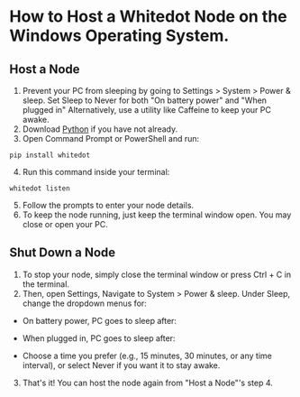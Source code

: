 # How to Host a Whitedot Node on the Windows Operating System.
## Host a Node
1. Prevent your PC from sleeping by going to Settings > System > Power & sleep. Set Sleep to Never for both "On battery power" and "When plugged in" Alternatively, use a utility like Caffeine to keep your PC awake.
2. Download [Python](https://www.python.org/downloads/) if you have not already.
3. Open Command Prompt or PowerShell and run:
```
pip install whitedot
```
4. Run this command inside your terminal:
```
whitedot listen
```
5. Follow the prompts to enter your node details.
6. To keep the node running, just keep the terminal window open. You may close or open your PC.

## Shut Down a Node
1. To stop your node, simply close the terminal window or press Ctrl + C in the terminal.
2. Then, open Settings, Navigate to System > Power & sleep. Under Sleep, change the dropdown menus for:

- On battery power, PC goes to sleep after:

- When plugged in, PC goes to sleep after:

- Choose a time you prefer (e.g., 15 minutes, 30 minutes, or any time interval), or select Never if you want it to stay awake.
3. That's it! You can host the node again from "Host a Node"'s step 4.
